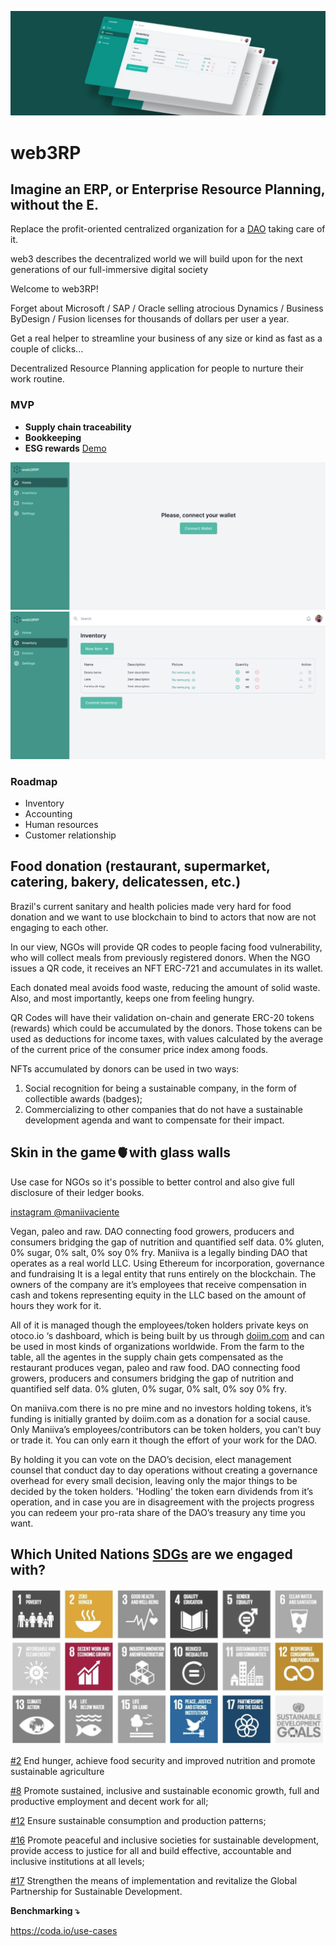 ![[web3RP]](docs/header.jpg)

# web3RP

## Imagine an ERP, or Enterprise Resource Planning, without the E.

Replace the profit-oriented centralized organization for a [DAO](https://en.wikipedia.org/wiki/Decentralized_autonomous_organization) taking care of it.

web3 describes the decentralized world we will build upon for the next generations of our full-immersive digital society

Welcome to web3RP!

Forget about Microsoft / SAP / Oracle selling atrocious Dynamics / Business ByDesign / Fusion licenses for thousands of dollars per user a year.

Get a real helper to streamline your business of any size or kind as fast as a couple of clicks...

Decentralized Resource Planning application for people to nurture their work routine.


### MVP
- **Supply chain traceability**
- **Bookkeeping**
- **ESG rewards**
[Demo](https://web3rp.pages.dev/)

![alt](docs/screen1.png)
![alt](docs/screen2.png)

### Roadmap
- Inventory
- Accounting
- Human resources
- Customer relationship


## Food donation (restaurant, supermarket, catering, bakery, delicatessen, etc.)

Brazil's current sanitary and health policies made very hard for food donation and we want to use blockchain to bind to actors that now are not engaging to each other.

In our view, NGOs will provide QR codes to people facing food vulnerability, who will collect meals from previously registered donors. When the NGO issues a QR code, it receives an NFT ERC-721 and accumulates in its wallet.

Each donated meal avoids food waste, reducing the amount of solid waste. Also, and most importantly, keeps one from feeling hungry.

QR Codes will have their validation on-chain and generate ERC-20 tokens (rewards) which could be accumulated by the donors. Those tokens can be used as deductions for income taxes, with values calculated by the average of the current price of the consumer price index among foods.

NFTs accumulated by donors can be used in two ways:
1. Social recognition for being a sustainable company, in the form of collectible awards (badges);
2. Commercializing to other companies that do not have a sustainable development agenda and want to compensate for their impact.

## Skin in the game🫀with glass walls

Use case for NGOs so it's possible to better control and also give full disclosure of their ledger books.

[instagram @maniivaciente](https://www.instagram.com/maniivaciente)

Vegan, paleo and raw. DAO connecting food growers, producers and consumers bridging the gap of nutrition and quantified self data. 0% gluten, 0% sugar, 0% salt, 0% soy 0% fry.
Maniiva is a legally binding DAO that operates as a real world LLC. Using Ethereum for incorporation, governance and fundraising It is a legal entity that runs entirely on the blockchain. The owners of the company are it’s employees that receive compensation in cash and tokens representing equity in the LLC based on the amount of hours they work for it. 

All of it is managed though the employees/token holders private keys on otoco.io ‘s dashboard, which is being built by us through [doiim.com](https://doiim.com) and can be used in most kinds of organizations worldwide. From the farm to the table, all the agentes in the supply chain gets compensated as the restaurant produces vegan, paleo and raw food. DAO connecting food growers, producers and consumers bridging the gap of nutrition and quantified self data. 0% gluten, 0% sugar, 0% salt, 0% soy 0% fry.

On maniiva.com there is no pre mine and no investors holding tokens, it’s funding is initially granted by doiim.com as a donation for a social cause. Only Maniiva’s employees/contributors can be token holders, you can’t buy or trade it. You can only earn it though the effort of your work for the DAO. 

By holding it you can vote on the DAO’s decision, elect management counsel that conduct day to day operations without creating a governance overhead for every small decision, leaving only the major things to be decided by the token holders. 'Hodling' the token earn dividends from it’s operation, and in case you are in disagreement with the projects progress you can redeem your pro-rata share of the DAO’s treasury any time you want.

## Which United Nations [SDGs](https://sdgs.un.org/goals) are we engaged with?

![ESG](docs/esg.png)

[#2](https://sdgs.un.org/goals/goal2)  End hunger, achieve food security and improved nutrition and promote sustainable agriculture

[#8](https://sdgs.un.org/goals/goal8)  Promote sustained, inclusive and sustainable economic growth, full and productive employment and decent work for all;

[#12](https://sdgs.un.org/goals/goal12)  Ensure sustainable consumption and production patterns;

[#16](https://sdgs.un.org/goals/goal16)  Promote peaceful and inclusive societies for sustainable development, provide access to justice for all and build effective, accountable and inclusive institutions at all levels;

[#17](https://sdgs.un.org/goals/goal17)  Strengthen the means of implementation and revitalize the Global Partnership for Sustainable Development.

**Benchmarking ⤵**

https://coda.io/use-cases
